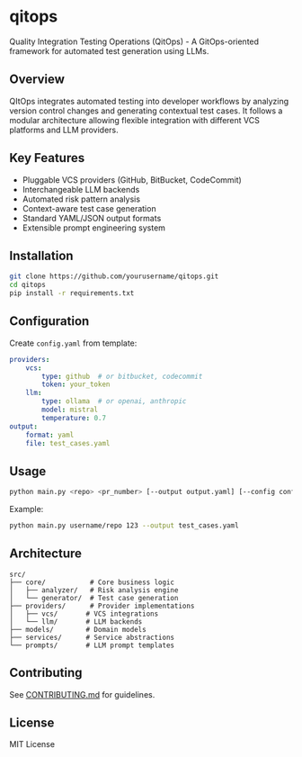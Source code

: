 # qitops

Quality Integration Testing Operations (QitOps) - A GitOps-oriented framework for automated test generation using LLMs.

## Overview
QItOps integrates automated testing into developer workflows by analyzing version control changes and generating contextual test cases. It follows a modular architecture allowing flexible integration with different VCS platforms and LLM providers.

## Key Features
- Pluggable VCS providers (GitHub, BitBucket, CodeCommit)
- Interchangeable LLM backends
- Automated risk pattern analysis
- Context-aware test case generation
- Standard YAML/JSON output formats
- Extensible prompt engineering system

## Installation

```bash
git clone https://github.com/yourusername/qitops.git
cd qitops
pip install -r requirements.txt
```

## Configuration

Create `config.yaml` from template:

```yaml
providers:
    vcs:
        type: github  # or bitbucket, codecommit
        token: your_token
    llm:
        type: ollama  # or openai, anthropic
        model: mistral
        temperature: 0.7
output:
    format: yaml
    file: test_cases.yaml
```

## Usage

```bash
python main.py <repo> <pr_number> [--output output.yaml] [--config config.yaml]
```

Example:
```bash
python main.py username/repo 123 --output test_cases.yaml
```

## Architecture

```
src/
├── core/           # Core business logic
│   ├── analyzer/   # Risk analysis engine
│   └── generator/  # Test case generation
├── providers/      # Provider implementations
│   ├── vcs/       # VCS integrations
│   └── llm/       # LLM backends
├── models/        # Domain models
├── services/      # Service abstractions
└── prompts/       # LLM prompt templates
```

## Contributing
See [CONTRIBUTING.md](CONTRIBUTING.md) for guidelines.

## License

MIT License
